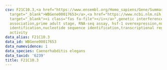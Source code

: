 ```yaml
---
csv: F21C10.3,<a href="https://www.ensembl.org/Homo_sapiens/Gene/Summary?db=core;g=WBGene00017653"
  target="_blank">WBGene00017653</a>,<a href="https://www.ncbi.nlm.nih.gov/pubmed/30894454"
  target="_blank"><i class="fas fa-file"></i></a>",genetic interference,functional
  association,prime adult stage, RNA-seq assay, hsf-1 overexpression,nucleotide sequence
  identification,nucleotide sequence identification,transcriptional regulation,up-regulates
  activity
data_alias: F21C10.3
data_id: WBGene00017653
data_numevidence: 1
data_species: Caenorhabditis elegans
data_taxid: '6239'
title: F21C10.3
---
```

